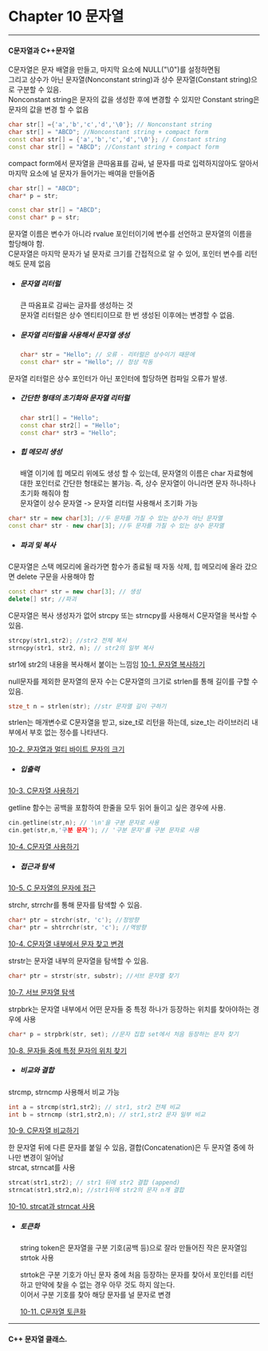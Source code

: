 # Chapter 10 문자열 
-----------------------------------

#### C문자열과 C++문자열 

C문자열은 문자 배열을 만들고, 마지막 요소에 NULL("\0")를 설정하면됨 <br>
그리고 상수가 아닌 문자열(Nonconstant string)과 상수 문자열(Constant string)으로 구분할 수 있음. <br>
Nonconstant string은 문자의 값을 생성한 후에 변경할 수 있지만 Constant string은 문자의 값을 변경 할 수 없음 <br>

```cpp
char str[] ={'a','b','c','d','\0'}; // Nonconstant string
char str[] = "ABCD"; //Nonconstant string + compact form
const char str[] = {'a','b','c','d','\0'}; // Constant string
const char str[] = "ABCD"; //Constant string + compact form 
```
compact form에서 문자열을 큰따옴표를 감싸, 널 문자를 따로 입력하지않아도 알아서 마지막 요소에 널 문자가 들어가는 배여을 만들어줌 <br>

```cpp
char str[] = "ABCD";
char* p = str;
```

```cpp
const char str[] = "ABCD";
const char* p = str;
```
문자열 이름은 변수가 아니라 rvalue 포인터이기에 변수를 선언하고 문자열의 이름을 할당해야 함. <br>
C문자열은 마지막 문자가 널 문자로 크기를 간접적으로 알 수 있어, 포인터 변수를 리턴해도 문제 없음 <br>

* ##### 문자열 리터럴
  큰 따옴표로 감싸는 글자를 생성하는 것 <br>
  문자열 리터럴은 상수 엔티티이므로 한 번 생성된 이후에는 변경할 수 없음.

* ##### 문자열 리터럴을 사용해서 문자열 생성

  ```cpp
  char* str = "Hello"; // 오류 - 리터럴은 상수이기 때문에 
  const char* str = "Hello"; // 정상 작동 
  ```
 문자열 리터럴은 상수 포인터가 아닌 포인터에 할당하면 컴파일 오류가 발생.  <br>

 * ##### 간단한 형태의 초기화와 문자열 리터럴

   ```cpp
   char str1[] = "Hello";
   const char str2[] = "Hello";
   const char* str3 = "Hello";
   ```
* ##### 힙 메모리 생성
  배열 이기에 힙 메모리 위에도 생성 할 수 있는데, 문자열의 이름은 char 자료형에 대한 포인터로 간단한 형태로는 불가능. 즉, 상수 문자열이 아니라면 문자 하나하나 초기화 해줘야 함 <br>
  문자열이 상수 문자열 -> 문자열 리터럴 사용해서 초기화 가능

```cpp
char* str = new char[3]; //두 문자를 가질 수 있는 상수가 아닌 문자열
const char* str - new char[3]; //두 문자를 가질 수 있는 상수 문자열
```
* ##### 파괴 및 복사
 
 C문자열은 스택 메모리에 올라가면 함수가 종료될 때 자동 삭제, 힙 메모리에 올라 갔으면 delete 구문을 사용해야 함 <br>

```cpp
const char* str = new char[3]; // 생성
delete[] str; //파괴
```

C문자열은 복사 생성자가 없어 strcpy 또는 strncpy를 사용해서 C문자열을 복사할 수 있음. 

```cpp
strcpy(str1,str2); //str2 전체 복사
strncpy(str1, str2, n); // str2의 일부 복사
```
str1에 str2의 내용을 복사해서 붙이는 느낌임 
[10-1. 문자열 복사하기]()

null문자를 제외한 문자열의 문자 수는 C문자열의 크기로 strlen를 통해 길이를 구할 수 있음. <br>

```cpp
stze_t n = strlen(str); //str 문자열 길이 구하기
```
strlen는 매개변수로 C문자열을 받고, size_t로 리턴을 하는데, size_t는 라이브러리 내부에서 부호 없는 정수를 나타낸다. 

[10-2. 문자열과 멀티 바이트 문자의 크기]()

* ##### 입출력

[10-3. C문자열 사용하기]()

getline 함수는 공백을 포함하여 한줄을 모두 읽어 들이고 싶은 경우에 사용.

```cpp
cin.getline(str,n); // '\n'을 구분 문자로 사용
cin.get(str,n,'구분 문자'); // '구분 문자'를 구분 문자로 사용 
```

[10-4. C문자열 사용하기]()

* ##### 접근과 탐색
  
[10-5. C 문자열의 문자에 접근]()

strchr, strrchr를 통해 문자를 탐색할 수 있음. 

```cpp
char* ptr = strchr(str, 'c'); //정방향
char* ptr = shtrrchr(str, 'c'); //역방향 
```
[10-4. C문자열 내부에서 문자 찾고 변경]()

strstr는 문자열 내부의 문자열을 탐색할 수 있음. <br>

```cpp
char* ptr = strstr(str, substr); //서브 문자열 찾기
```
[10-7. 서브 문자열 탐색 ]()

strpbrk는 문자열 내부에서 어떤 문자들 중 특정 하나가 등장하는 위치를 찾아야하는 경우에 사용<br>

```cpp
char* p = strpbrk(str, set); //문자 집합 set에서 처음 등장하는 문자 찾기
```

[10-8. 문자들 중에 특정 문자의 위치 찾기]()

* ##### 비교와 결합
 
 strcmp, strncmp 사용해서 비교 가능 
 
 ```cpp
int a = strcmp(str1,str2); // str1, str2 전체 비교
int b = strncmp (str1,str2,n); // str1,str2 문자 일부 비교
```

[10-9. C문자열 비교하기]()

한 문자열 뒤에 다른 문자를 붙일 수 있음, 결합(Concatenation)은 두 문자열 중에 하나만 변경이 일어남 <br>
strcat, strncat를 사용 

```cpp
strcat(str1,str2); // str1 뒤에 str2 결합 (append)
strncat(str1,str2,n); //str1뒤에 str2의 문자 n개 결합 
```
[10-10. strcat과 strncat 사용]()

* ##### 토큰화
  string token은 문자열을 구분 기호(공백 등)으로 잘라 만들어진 작은 문자열임 <br>
  strtok 사용<br>
  
  strtok은 구분 기호가 아닌 문자 중에 처음 등장하는 문자를 찾아서 포인터를 리턴하고 만약에 찾을 수 없는 경우 아무 것도 하지 않는다. <br> 
  이어서 구분 기호를 찾아 해당 문자를 널 문자로 변경

  [10-11. C문자열 토큰화]()

---------------------------------------------
#### C++ 문자열 클래스.
